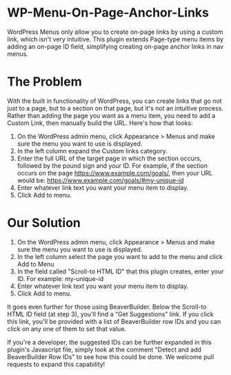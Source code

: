 # WP-Menu-On-Page-Anchor-Links
WordPress Menus only allow you to create on-page links by using a custom link, which isn't very intuitive. This plugin extends Page-type menu items by adding an on-page ID field, simplifying creating on-page anchor links in nav menus.

# The Problem
With the built in functionality of WordPress, you can create links that go not just to a page, but to a section on that page, but it's not an intuitive process. Rather than adding the page you want as a menu item, you need to add a Custom Link, then manually build the URL. Here's how that looks:
1. On the WordPress admin menu, click Appearance > Menus and make sure the menu you want to use is displayed.
2. In the left column expand the Custom links category.
3. Enter the full URL of the target page in which the section occurs, followed by the pound sign and your ID. For example, if the section occurs on the page https://www.example.com/goals/, then your URL would be: https://www.example.com/goals/#my-unique-id
4. Enter whatever link text you want your menu item to display.
5. Click Add to menu.

# Our Solution
1. On the WordPress admin menu, click Appearance > Menus and make sure the menu you want to use is displayed.
2. In the left column select the page you want to add to the menu and click Add to Menu
3. In the field called "Scroll-to HTML ID" that this plugin creates, enter your ID. For example: my-unique-id
4. Enter whatever link text you want your menu item to display.
5. Click Add to menu.

It goes even further for those using BeaverBuilder. Below the Scroll-to HTML ID field (at step 3), you'll find a "Get Suggestions" link.
If you click this link, you'll be provided with a list of BeaverBuilder row IDs and you can click on any one of them to set that value.

If you're a developer, the suggested IDs can be further expanded in this plugin's Javascript file, simply look at the comment "Detect and add BeaverBuilder Row IDs" to see how this could be done. We welcome pull requests to expand this capability!
